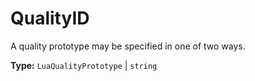 # QualityID

A quality prototype may be specified in one of two ways.

**Type:** `LuaQualityPrototype` | `string`

